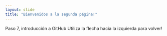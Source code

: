 ```yaml
---
layout: slide
title: "Bienvenidos a la segunda página!"
---
```

Paso 7, introducción a GitHub
Utiliza la flecha hacia la izquierda para volver!
